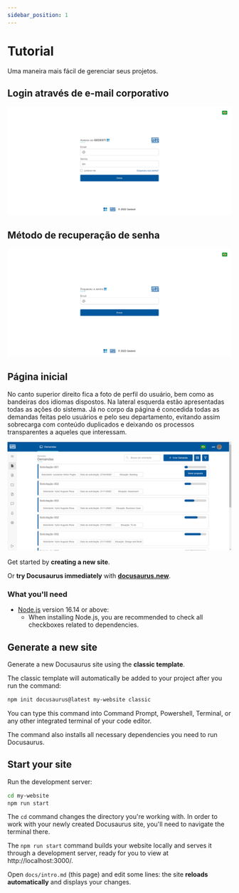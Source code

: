 ```yaml
---
sidebar_position: 1
---
```


# Tutorial

Uma maneira mais fácil de gerenciar seus projetos.

## Login através de e-mail corporativo

![Docusaurus Plushie](./login.png)

## Método de recuperação de senha

![Docusaurus Plushie](./recuperarSenha.png)

## Página inicial

No canto superior direito fica a foto de perfil do usuário, bem como as bandeiras dos idiomas dispostos. Na lateral esquerda estão apresentadas todas as ações do sistema. Já no corpo da página é concedida todas as demandas feitas pelo usuários e pelo seu departamento, evitando assim sobrecarga com conteúdo duplicados e deixando os processos transparentes a aqueles que interessam.

![Docusaurus Plushie](./paginaInicial.png)

Get started by **creating a new site**.

Or **try Docusaurus immediately** with **[docusaurus.new](https://docusaurus.new)**.

### What you'll need

- [Node.js](https://nodejs.org/en/download/) version 16.14 or above:
  - When installing Node.js, you are recommended to check all checkboxes related to dependencies.

## Generate a new site

Generate a new Docusaurus site using the **classic template**.

The classic template will automatically be added to your project after you run the command:

```bash
npm init docusaurus@latest my-website classic
```

You can type this command into Command Prompt, Powershell, Terminal, or any other integrated terminal of your code editor.

The command also installs all necessary dependencies you need to run Docusaurus.

## Start your site

Run the development server:

```bash
cd my-website
npm run start
```

The `cd` command changes the directory you're working with. In order to work with your newly created Docusaurus site, you'll need to navigate the terminal there.

The `npm run start` command builds your website locally and serves it through a development server, ready for you to view at http://localhost:3000/.

Open `docs/intro.md` (this page) and edit some lines: the site **reloads automatically** and displays your changes.
